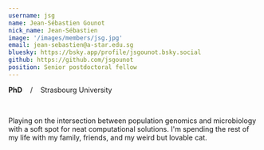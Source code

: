 ```yaml
---
username: jsg
name: Jean-Sébastien Gounot
nick_name: Jean-Sébastien
image: '/images/members/jsg.jpg'
email: jean-sebastien@a-star.edu.sg
bluesky: https://bsky.app/profile/jsgounot.bsky.social
github: https://github.com/jsgounot
position: Senior postdoctoral fellow
---
```


**PhD** &nbsp;&nbsp; / &nbsp;&nbsp; Strasbourg University

<br/>

Playing on the intersection between population genomics and microbiology with a soft spot for neat computational solutions. I'm spending the rest of my life with my family, friends, and my weird but lovable cat.